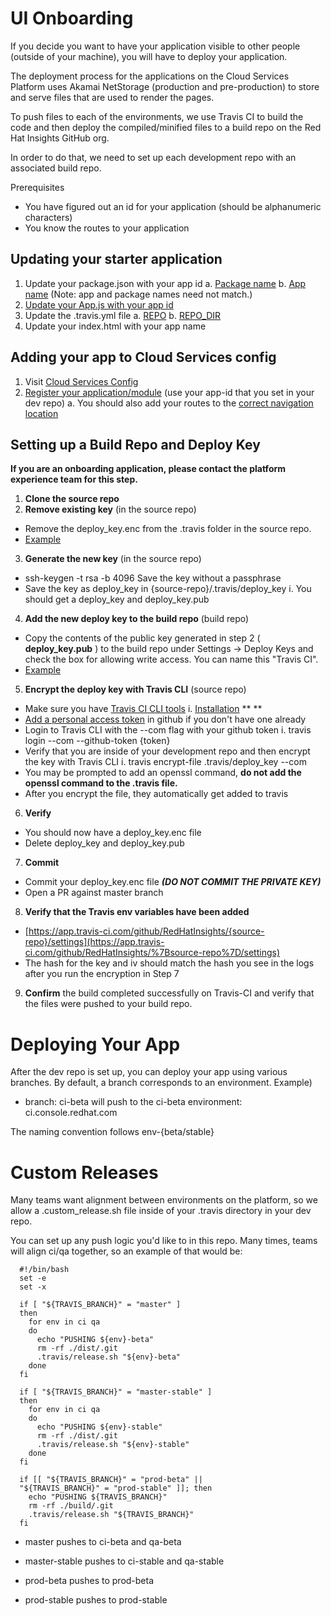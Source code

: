 # UI Onboarding

If you decide you want to have your application visible to other people (outside of your machine), you will have to deploy your application.

The deployment process for the applications on the Cloud Services Platform uses Akamai NetStorage (production and pre-production) to store and serve files that are used to render the pages.

To push files to each of the environments, we use Travis CI to build the code and then deploy the compiled/minified files to a build repo on the Red Hat Insights GitHub org.

In order to do that, we need to set up each development repo with an associated build repo.

Prerequisites

- You have figured out an id for your application (should be alphanumeric characters)
- You know the routes to your application

## Updating your starter application

1. Update your package.json with your app id
  a. [Package name](https://github.com/RedHatInsights/frontend-starter-app/blob/7e5d528393d1d1a27d2dc391ab885d03accf441c/package.json#L2)
  b. [App name](https://github.com/RedHatInsights/frontend-starter-app/blob/7e5d528393d1d1a27d2dc391ab885d03accf441c/package.json#L64) (Note: app and package names need not match.)
2. [Update your App.js with your app id](https://github.com/RedHatInsights/frontend-starter-app/blob/7e5d528393d1d1a27d2dc391ab885d03accf441c/src/App.js#L19)
3. Update the .travis.yml file
  a. [REPO](https://github.com/RedHatInsights/frontend-starter-app/blob/30ceb00dbff93ab7bd33707a6674345ab6b41213/.travis.yml#L23)
  b. [REPO\_DIR](https://github.com/RedHatInsights/frontend-starter-app/blob/30ceb00dbff93ab7bd33707a6674345ab6b41213/.travis.yml#L24)
4. Update your index.html with your app name

## Adding your app to Cloud Services config

1. Visit [Cloud Services Config](https://github.com/RedHatInsights/cloud-services-config)
2. [Register your application/module](https://github.com/RedHatInsights/cloud-services-config/blob/ci-beta/docs/chrome/docs.md#registering-new-module-app-to-chrome) (use your app-id that you set in your dev repo)
  a. You should also add your routes to the [correct navigation location](https://github.com/RedHatInsights/cloud-services-config/tree/ci-beta/chrome)

## Setting up a Build Repo and Deploy Key

**If you are an onboarding application, please contact the platform experience team for this step.**

1. **Clone the source repo**
2. **Remove existing key** (in the source repo)
  - Remove the deploy\_key.enc from the .travis folder in the source repo.
  - [Example](https://github.com/RedHatInsights/insights-remediations-frontend/tree/master/.travis)
3. **Generate the new key** (in the source repo)
  - ssh-keygen -t rsa -b 4096
    Save the key without a passphrase
  - Save the key as deploy\_key in {source-repo}/.travis/deploy\_key
    i. You should get a deploy\_key and deploy\_key.pub

4. **Add the new deploy key to the build repo** (build repo)
  - Copy the contents of the public key generated in step 2 ( **deploy\_key.pub** ) to the build repo under Settings → Deploy Keys and check the box for allowing write access. You can name this &quot;Travis CI&quot;.
  - [Example](https://github.com/RedHatInsights/insights-remediations-frontend-build/settings/keys)
5. **Encrypt the deploy key with Travis CLI** (source repo)
  - Make sure you have [Travis CI CLI tools](https://github.com/travis-ci/travis.rb)
    i. [Installation](https://github.com/travis-ci/travis.rb#installation) ** **
  - [Add a personal access token](https://github.com/settings/tokens) in github if you don&#39;t have one already
  - Login to Travis CLI with the --com flag with your github token
    i. travis login --com --github-token {token}
  - Verify that you are inside of your development repo and then encrypt the key with Travis CLI
    i. travis encrypt-file .travis/deploy\_key --com
  - You may be prompted to add an openssl command, **do not add the openssl command to the .travis file.**
  - After you encrypt the file, they automatically get added to travis
6. **Verify**
  - You should now have a deploy\_key.enc file
  - Delete deploy\_key and deploy\_key.pub
7. **Commit**
  - Commit your deploy\_key.enc file _**(DO NOT COMMIT THE PRIVATE KEY)**_
  - Open a PR against master branch
8. **Verify that the Travis env variables have been added**
  - [https://app.travis-ci.com/github/RedHatInsights/{source-repo}/settings](https://app.travis-ci.com/github/RedHatInsights/%7Bsource-repo%7D/settings)
  - The hash for the key and iv should match the hash you see in the logs after you run the encryption in Step 7
9. **Confirm** the build completed successfully on Travis-CI and verify that the files were pushed to your build repo.


# Deploying Your App

After the dev repo is set up, you can deploy your app using various branches. By default, a branch corresponds to an environment. Example)
  - branch: ci-beta will push to the ci-beta environment: ci.console.redhat.com

The naming convention follows env-{beta/stable}

# Custom Releases

Many teams want alignment between environments on the platform, so we allow a .custom\_release.sh file inside of your .travis directory in your dev repo.

You can set up any push logic you&#39;d like to in this repo. Many times, teams will align ci/qa together, so an example of that would be: 

```
  #!/bin/bash
  set -e
  set -x

  if [ "${TRAVIS_BRANCH}" = "master" ]
  then 
    for env in ci qa
    do
      echo "PUSHING ${env}-beta" 
      rm -rf ./dist/.git
      .travis/release.sh "${env}-beta"
    done
  fi

  if [ "${TRAVIS_BRANCH}" = "master-stable" ]
  then
    for env in ci qa
    do 
      echo "PUSHING ${env}-stable"
      rm -rf ./dist/.git
      .travis/release.sh "${env}-stable"
    done
  fi

  if [[ "${TRAVIS_BRANCH}" = "prod-beta" || 
  "${TRAVIS_BRANCH}" = "prod-stable" ]]; then
    echo "PUSHING ${TRAVIS_BRANCH}"
    rm -rf ./build/.git
    .travis/release.sh "${TRAVIS_BRANCH}"
  fi
```

  - master pushes to ci-beta and qa-beta


  - master-stable pushes to ci-stable and qa-stable


  - prod-beta pushes to prod-beta


  - prod-stable pushes to prod-stable
